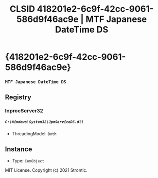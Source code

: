 ﻿---
title: "CLSID 418201e2-6c9f-42cc-9061-586d9f46ac9e | MTF Japanese DateTime DS"
excerpt: What is COM-Object CLSID 418201e2-6c9f-42cc-9061-586d9f46ac9e?
---

# {418201e2-6c9f-42cc-9061-586d9f46ac9e}

### `MTF Japanese DateTime DS`

## Registry


### InprocServer32

##### `C:\Windows\System32\JpnServiceDS.dll`
* ThreadingModel: `Both`

## Instance

* Type: `ComObject`

MIT License. Copyright (c) 2021 Strontic.


